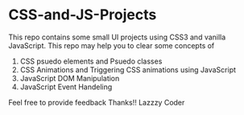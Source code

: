 # CSS-and-JS-Projects

This repo contains some small UI projects using CSS3 and vanilla JavaScript. This repo may help you to clear some concepts of
1. CSS psuedo elements and Psuedo classes
2. CSS Animations and Triggering CSS animations using JavaScript
3. JavaScript DOM Manipulation
4. JavaScript Event Handeling

Feel free to provide feedback 
Thanks!!
Lazzzy Coder
